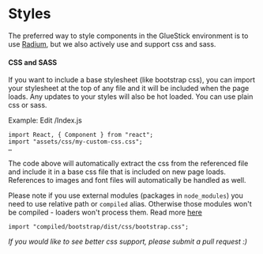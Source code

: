 # Styles
The preferred way to style components in the GlueStick environment is to use
[Radium](https://github.com/FormidableLabs/radium), but we also actively use
and support css and sass.

#### CSS and SASS
If you want to include a base stylesheet (like bootstrap css), you can import
your stylesheet at the top of any file and it will be included when the page
loads. Any updates to your styles will also be hot loaded. You can use plain
css or sass.

Example:
Edit /Index.js
```
import React, { Component } from "react";
import "assets/css/my-custom-css.css";
…
```

The code above will automatically extract the css from the referenced file and
include it in a base css file that is included on new page loads. References to
images and font files will automatically be handled as well.

Please note if you use external modules (packages in `node_modules`) you need
to use relative path or `compiled` alias. Otherwise those modules won't be
compiled - loaders won't process them.
Read more [here](https://github.com/TrueCar/gluestick/issues/734)
```
import "compiled/bootstrap/dist/css/bootstrap.css";
```


_If you would like to see better css support, please submit a pull request :)_
